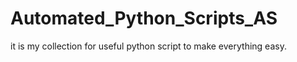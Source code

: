 # Automated_Python_Scripts_AS
it is my collection for useful python script to make everything easy.
